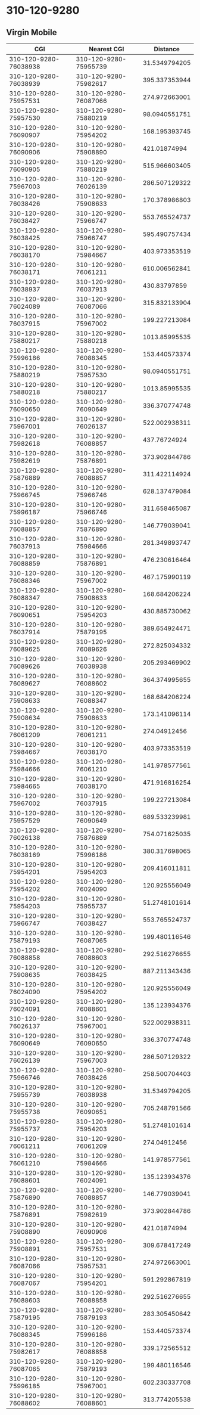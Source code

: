 # 310-120-9280
## Virgin Mobile


| CGI | Nearest CGI | Distance |
|-----|-------------|----------|
| 310-120-9280-76038938 | 310-120-9280-75955739 | 31.5349794205 |
| 310-120-9280-76038939 | 310-120-9280-75982617 | 395.337353944 |
| 310-120-9280-75957531 | 310-120-9280-76087066 | 274.972663001 |
| 310-120-9280-75957530 | 310-120-9280-75880219 | 98.0940551751 |
| 310-120-9280-76090907 | 310-120-9280-75954202 | 168.195393745 |
| 310-120-9280-76090906 | 310-120-9280-75908890 | 421.01874994 |
| 310-120-9280-76090905 | 310-120-9280-75880219 | 515.966603405 |
| 310-120-9280-75967003 | 310-120-9280-76026139 | 286.507129322 |
| 310-120-9280-76038426 | 310-120-9280-75908633 | 170.378986803 |
| 310-120-9280-76038427 | 310-120-9280-75966747 | 553.765524737 |
| 310-120-9280-76038425 | 310-120-9280-75966747 | 595.490757434 |
| 310-120-9280-76038170 | 310-120-9280-75984667 | 403.973353519 |
| 310-120-9280-76038171 | 310-120-9280-76061211 | 610.006562841 |
| 310-120-9280-76038937 | 310-120-9280-76037913 | 430.83797859 |
| 310-120-9280-76024089 | 310-120-9280-76087066 | 315.832133904 |
| 310-120-9280-76037915 | 310-120-9280-75967002 | 199.227213084 |
| 310-120-9280-75880217 | 310-120-9280-75880218 | 1013.85995535 |
| 310-120-9280-75996186 | 310-120-9280-76088345 | 153.440573374 |
| 310-120-9280-75880219 | 310-120-9280-75957530 | 98.0940551751 |
| 310-120-9280-75880218 | 310-120-9280-75880217 | 1013.85995535 |
| 310-120-9280-76090650 | 310-120-9280-76090649 | 336.370774748 |
| 310-120-9280-75967001 | 310-120-9280-76026137 | 522.002938311 |
| 310-120-9280-75982618 | 310-120-9280-76088857 | 437.76724924 |
| 310-120-9280-75982619 | 310-120-9280-75876891 | 373.902844786 |
| 310-120-9280-75876889 | 310-120-9280-76088857 | 311.422114924 |
| 310-120-9280-75966745 | 310-120-9280-75966746 | 628.137479084 |
| 310-120-9280-75996187 | 310-120-9280-75966746 | 311.658465087 |
| 310-120-9280-76088857 | 310-120-9280-75876890 | 146.779039041 |
| 310-120-9280-76037913 | 310-120-9280-75984666 | 281.349893747 |
| 310-120-9280-76088859 | 310-120-9280-75876891 | 476.230616464 |
| 310-120-9280-76088346 | 310-120-9280-75967002 | 467.175990119 |
| 310-120-9280-76088347 | 310-120-9280-75908633 | 168.684206224 |
| 310-120-9280-76090651 | 310-120-9280-75954203 | 430.885730062 |
| 310-120-9280-76037914 | 310-120-9280-75879195 | 389.654924471 |
| 310-120-9280-76089625 | 310-120-9280-76089626 | 272.825034332 |
| 310-120-9280-76089626 | 310-120-9280-76038938 | 205.293469902 |
| 310-120-9280-76089627 | 310-120-9280-76088602 | 364.374995655 |
| 310-120-9280-75908633 | 310-120-9280-76088347 | 168.684206224 |
| 310-120-9280-75908634 | 310-120-9280-75908633 | 173.141096114 |
| 310-120-9280-76061209 | 310-120-9280-76061211 | 274.04912456 |
| 310-120-9280-75984667 | 310-120-9280-76038170 | 403.973353519 |
| 310-120-9280-75984666 | 310-120-9280-76061210 | 141.978577561 |
| 310-120-9280-75984665 | 310-120-9280-76038170 | 471.916816254 |
| 310-120-9280-75967002 | 310-120-9280-76037915 | 199.227213084 |
| 310-120-9280-75957529 | 310-120-9280-76090649 | 689.533239981 |
| 310-120-9280-76026138 | 310-120-9280-75876889 | 754.071625035 |
| 310-120-9280-76038169 | 310-120-9280-75996186 | 380.317698065 |
| 310-120-9280-75954201 | 310-120-9280-75954203 | 209.416011811 |
| 310-120-9280-75954202 | 310-120-9280-76024090 | 120.925556049 |
| 310-120-9280-75954203 | 310-120-9280-75955737 | 51.2748101614 |
| 310-120-9280-75966747 | 310-120-9280-76038427 | 553.765524737 |
| 310-120-9280-75879193 | 310-120-9280-76087065 | 199.480116546 |
| 310-120-9280-76088858 | 310-120-9280-76088603 | 292.516276655 |
| 310-120-9280-75908635 | 310-120-9280-76038425 | 887.211343436 |
| 310-120-9280-76024090 | 310-120-9280-75954202 | 120.925556049 |
| 310-120-9280-76024091 | 310-120-9280-76088601 | 135.123934376 |
| 310-120-9280-76026137 | 310-120-9280-75967001 | 522.002938311 |
| 310-120-9280-76090649 | 310-120-9280-76090650 | 336.370774748 |
| 310-120-9280-76026139 | 310-120-9280-75967003 | 286.507129322 |
| 310-120-9280-75966746 | 310-120-9280-76038426 | 258.500704403 |
| 310-120-9280-75955739 | 310-120-9280-76038938 | 31.5349794205 |
| 310-120-9280-75955738 | 310-120-9280-76090651 | 705.248791566 |
| 310-120-9280-75955737 | 310-120-9280-75954203 | 51.2748101614 |
| 310-120-9280-76061211 | 310-120-9280-76061209 | 274.04912456 |
| 310-120-9280-76061210 | 310-120-9280-75984666 | 141.978577561 |
| 310-120-9280-76088601 | 310-120-9280-76024091 | 135.123934376 |
| 310-120-9280-75876890 | 310-120-9280-76088857 | 146.779039041 |
| 310-120-9280-75876891 | 310-120-9280-75982619 | 373.902844786 |
| 310-120-9280-75908890 | 310-120-9280-76090906 | 421.01874994 |
| 310-120-9280-75908891 | 310-120-9280-75957531 | 309.678417249 |
| 310-120-9280-76087066 | 310-120-9280-75957531 | 274.972663001 |
| 310-120-9280-76087067 | 310-120-9280-75954201 | 591.292867819 |
| 310-120-9280-76088603 | 310-120-9280-76088858 | 292.516276655 |
| 310-120-9280-75879195 | 310-120-9280-75879193 | 283.305450642 |
| 310-120-9280-76088345 | 310-120-9280-75996186 | 153.440573374 |
| 310-120-9280-75982617 | 310-120-9280-76088858 | 339.172565512 |
| 310-120-9280-76087065 | 310-120-9280-75879193 | 199.480116546 |
| 310-120-9280-75996185 | 310-120-9280-75967001 | 602.230337708 |
| 310-120-9280-76088602 | 310-120-9280-76088601 | 313.774205538 |
